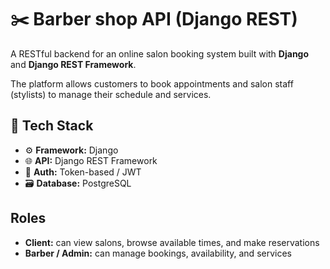 # ✂️ Barber shop API (Django REST)

A RESTful backend for an online salon booking system built with **Django** and **Django REST Framework**.

The platform allows customers to book appointments and salon staff (stylists) to manage their schedule and services.

## 🧰 Tech Stack

- ⚙️ **Framework:** Django
- 🌐 **API:** Django REST Framework
- 🔐 **Auth:** Token-based / JWT
- 🗃️ **Database:** PostgreSQL

## Roles

- **Client:** can view salons, browse available times, and make reservations
- **Barber / Admin:** can manage bookings, availability, and services
